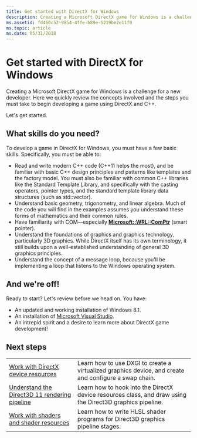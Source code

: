 ```yaml
---
title: Get started with DirectX for Windows
description: Creating a Microsoft DirectX game for Windows is a challenge for a new developer. Here we quickly review the concepts involved and the steps you must take to begin developing a game using DirectX and C++.
ms.assetid: fd460c52-9854-4ffe-b89e-5219be2e11f0
ms.topic: article
ms.date: 05/31/2018
---
```


# Get started with DirectX for Windows

Creating a Microsoft DirectX game for Windows is a challenge for a new developer. Here we quickly review the concepts involved and the steps you must take to begin developing a game using DirectX and C++.

Let's get started.

## What skills do you need?

To develop a game in DirectX for Windows, you must have a few basic skills. Specifically, you must be able to:

-   Read and write modern C++ code (C++11 helps the most), and be familiar with basic C++ design principles and patterns like templates and the factory model. You must also be familiar with common C++ libraries like the Standard Template Library, and specifically with the casting operators, pointer types, and the standard template library data structures (such as std::vector).
-   Understand basic geometry, trigonometry, and linear algebra. Much of the code you will find in the examples assumes you understand these forms of mathematics and their common rules.
-   Have familiarity with COM—especially [**Microsoft::WRL::ComPtr**](/previous-versions/visualstudio/visual-studio-2012/br244983(v=vs.110)) (smart pointer).
-   Understand the foundations of graphics and graphics technology, particularly 3D graphics. While DirectX itself has its own terminology, it still builds upon a well-established understanding of general 3D graphics principles.
-   Understand the concept of a message loop, because you'll be implementing a loop that listens to the Windows operating system.

## And we're off!

Ready to start? Let's review before we head on. You have:

-   An updated and working installation of Windows 8.1.
-   An installation of [Microsoft Visual Studio](https://visualstudio.microsoft.com/downloads/download-visual-studio-vs).
-   An intrepid spirit and a desire to learn more about DirectX game development!

## Next steps



|                                                                                                    |                                                                                                           |
|----------------------------------------------------------------------------------------------------|-----------------------------------------------------------------------------------------------------------|
| [Work with DirectX device resources](work-with-dxgi.md)                                           | Learn how to use DXGI to create a virtualized graphics device, and create and configure a swap chain.     |
| [Understand the Direct3D 11 rendering pipeline](understand-the-directx-11-2-graphics-pipeline.md) | Learn how to hook into the DirectX device resources class, and draw using the Direct3D graphics pipeline. |
| [Work with shaders and shader resources](work-with-shaders-and-shader-resources.md)               | Learn how to write HLSL shader programs for Direct3D graphics pipeline stages.                            |



 

 

 